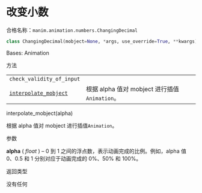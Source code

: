 # 改变小数

合格名称：`manim.animation.numbers.ChangingDecimal`

```py
class ChangingDecimal(mobject=None, *args, use_override=True, **kwargs)
```

Bases: Animation

方法

|||
|-|-|
`check_validity_of_input`|
[`interpolate_mobject`]()|根据 alpha 值对 mobject 进行插值`Animation`。



interpolate\_mobject(alpha)

根据 alpha 值对 mobject 进行插值`Animation`。

参数

**alpha** ( _float_ ) – 0 到 1 之间的浮点数，表示动画完成的比例。例如，alpha 值 0、0.5 和 1 分别对应于动画完成的 0%、50% 和 100%。

返回类型

没有任何
